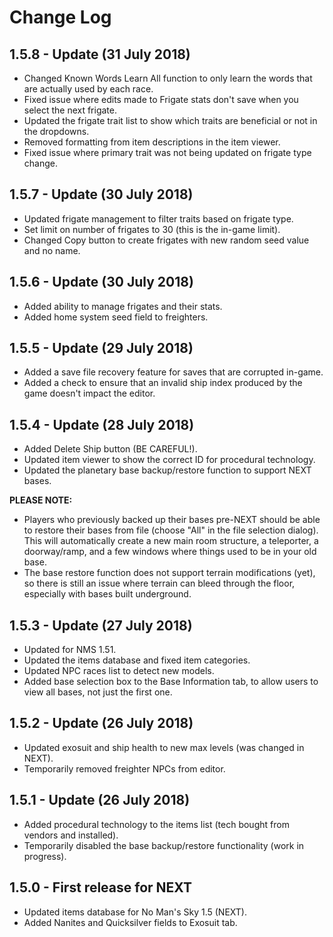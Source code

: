 # Change Log

## 1.5.8 - Update (31 July 2018)

- Changed Known Words Learn All function to only learn the words that are actually used by each race.
- Fixed issue where edits made to Frigate stats don't save when you select the next frigate.
- Updated the frigate trait list to show which traits are beneficial or not in the dropdowns.
- Removed formatting from item descriptions in the item viewer.
- Fixed issue where primary trait was not being updated on frigate type change.

## 1.5.7 - Update (30 July 2018)

- Updated frigate management to filter traits based on frigate type.
- Set limit on number of frigates to 30 (this is the in-game limit).
- Changed Copy button to create frigates with new random seed value and no name.

## 1.5.6 - Update (30 July 2018)

- Added ability to manage frigates and their stats.
- Added home system seed field to freighters.

## 1.5.5 - Update (29 July 2018)

- Added a save file recovery feature for saves that are corrupted in-game.
- Added a check to ensure that an invalid ship index produced by the game doesn't impact the editor.

## 1.5.4 - Update (28 July 2018)

- Added Delete Ship button (BE CAREFUL!).
- Updated item viewer to show the correct ID for procedural technology.
- Updated the planetary base backup/restore function to support NEXT bases.

**PLEASE NOTE:**

- Players who previously backed up their bases pre-NEXT should be able to restore their bases from file (choose "All" in the file selection dialog). This will automatically create a new main room structure, a teleporter, a doorway/ramp, and a few windows where things used to be in your old base.
- The base restore function does not support terrain modifications (yet), so there is still an issue where terrain can bleed through the floor, especially with bases built underground.

## 1.5.3 - Update (27 July 2018)

- Updated for NMS 1.51.
- Updated the items database and fixed item categories.
- Updated NPC races list to detect new models.
- Added base selection box to the Base Information tab, to allow users to view all bases, not just the first one.

## 1.5.2 - Update (26 July 2018)

- Updated exosuit and ship health to new max levels (was changed in NEXT).
- Temporarily removed freighter NPCs from editor.

## 1.5.1 - Update (26 July 2018)

- Added procedural technology to the items list (tech bought from vendors and installed).
- Temporarily disabled the base backup/restore functionality (work in progress).


## 1.5.0 - First release for NEXT

- Updated items database for No Man's Sky 1.5 (NEXT).
- Added Nanites and Quicksilver fields to Exosuit tab.
